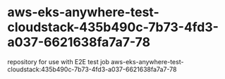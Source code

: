 # aws-eks-anywhere-test-cloudstack-435b490c-7b73-4fd3-a037-6621638fa7a7-78
repository for use with E2E test job aws-eks-anywhere-test-cloudstack:435b490c-7b73-4fd3-a037-6621638fa7a7-78
